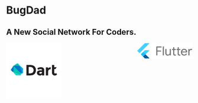 # BugDad
## A New Social Network For Coders.
<img src="https://github.com/AchchuthaRengan/BugDad/blob/master/kisspng-dart-logo-programming-language-computer-programmin-python-stickers-5b5cab4fdb77c1.662145971532799823899.png" align="center" width="150">
<img src="https://github.com/AchchuthaRengan/BugDad/blob/master/flutter-lockup-c13da9c9303e26b8d5fc208d2a1fa20c1ef47eb021ecadf27046dea04c0cebf6.png" align="right" width="150">
